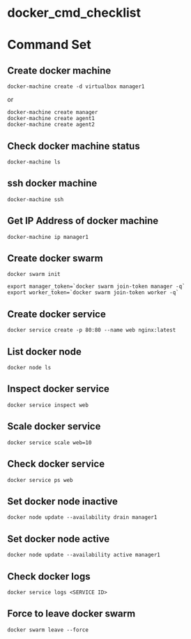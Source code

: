# docker_cmd_checklist

# Command Set

## Create docker machine
```
docker-machine create -d virtualbox manager1
```

or 

```
docker-machine create manager
docker-machine create agent1
docker-machine create agent2
```

## Check docker machine status

```
docker-machine ls
```

## ssh docker machine

```
docker-machine ssh
```

## Get IP Address of docker machine
```
docker-machine ip manager1
```

## Create docker swarm

```
docker swarm init
```

```
export manager_token=`docker swarm join-token manager -q`
export worker_token=`docker swarm join-token worker -q`
```

## Create docker service
```
docker service create -p 80:80 --name web nginx:latest
```

## List docker node 
```
docker node ls
```

## Inspect docker service
```
docker service inspect web
```

## Scale docker service
```
docker service scale web=10
```

## Check docker service
```
docker service ps web
```

## Set docker node inactive
```
docker node update --availability drain manager1
```

## Set docker node active
```
docker node update --availability active manager1
```

## Check docker logs
```
docker service logs <SERVICE ID>
```


## Force to leave docker swarm
```
docker swarm leave --force
```
